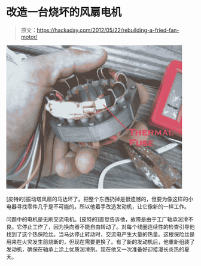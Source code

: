 # 改造一台烧坏的风扇电机

> 原文：<https://hackaday.com/2012/05/22/rebuilding-a-fried-fan-motor/>

![](img/72c3df41053f3b948830241fdd0f4ef8.png "fan-motor-rebuild")

[皮特的]振动塔风扇的马达坏了。把整个东西扔掉是很遗憾的，但要为像这样的小电器寻找零件几乎是不可能的。所以他着手改造发动机，让它像新的一样工作。

问题中的电机是无刷交流电机。[皮特的]直觉告诉他，故障是由于工厂轴承润滑不良。它停止工作了，因为换向器不能自由转动了。对每个线圈连续性的检查引导他找到了这个热保险丝。当马达停止转动时，交流电产生大量的热量。这根保险丝是用来在火灾发生前烧断的，但现在需要更换了。有了新的发动机后，他重新组装了发动机，确保在轴承上涂上优质润滑剂。现在他又一次准备好迎接漫长炎热的夏天。